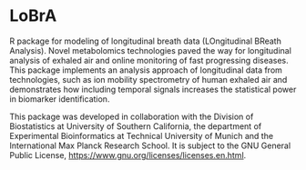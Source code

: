 # LoBrA
R package for modeling of longitudinal breath data (LOngitudinal BReath Analysis).
Novel metabolomics technologies paved the way for longitudinal analysis of exhaled air and online monitoring of fast progressing diseases. 
This package implements an analysis approach of longitudinal data from technologies, such as ion mobility spectrometry of human exhaled air and demonstrates how including temporal signals increases the statistical power in biomarker identification.

This package was developed in collaboration with the Division of Biostatistics at University of Southern California, the department of Experimental Bioinformatics at Technical University of Munich and the International Max Planck Research School.
It is subject to the GNU General Public License, https://www.gnu.org/licenses/licenses.en.html.
